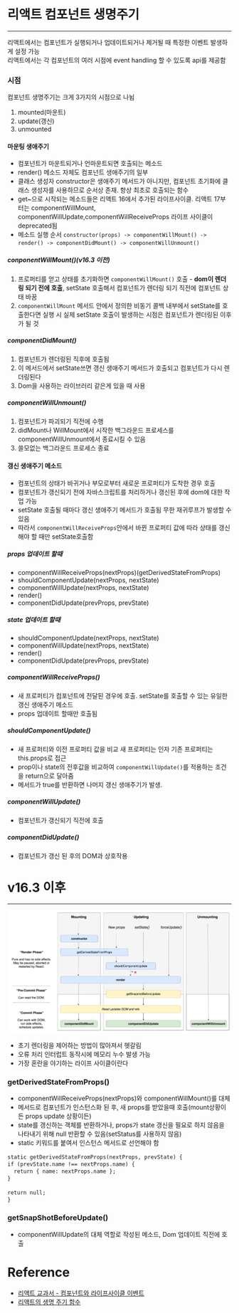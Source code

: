 # 리액트 컴포넌트 생명주기
---
리액트에서는 컴포넌트가 실행되거나 업데이트되거나 제거될 때 특정한 이벤트 발생하게 설정 가능  
리액트에서는 각 컴포넌트의 여러 시점에 event handling 할 수 있도록 api를 제공함 


### 시점
컴포넌트 생명주기는 크게 3가지의 시점으로 나뉨  
1. mounted(마운트)
2. update(갱신)
3. unmounted

#### 마운팅 생애주기
- 컴포넌트가 마운트되거나 언마운트되면 호출되는 메소드
- render() 메소드 자체도 컴포넌트 생애주기의 일부
- 클래스 생성자 constructor은 생애주기 메서드가 아니지만, 컴포넌트 초기화에 클래스 생성자를 사용하므로 순서상 존재. 항상 최초로 호출되는 함수
- get~으로 시작되는 메소드들은 리액트 16에서 추가된 라이프사이클. 리액트 17부터는 componentWillMount, componentWillUpdate,componentWillReceiveProps 라이프 사이클이 deprecated됨
- 메소드 실행 순서 
`constructor(props) -> componentWillMount() -> render() ->
componentDidMount() -> componentWillUnmount()`

##### conponentWillMount()(v16.3 이전)
  1. 프로퍼티를 얻고 상태를 초기화하면 `componentWillMount()` 호출 - **dom이 렌더링 되기 전에 호출**, setState 호출해서 컴포넌트가 렌더링 되기 직전에 컴포넌트 상태 바꿈
  2. `componentWillMount` 메서드 안에서 정의한 비동기 콜백 내부에서 setState를 호출한다면 실행 시 실제 setState 호출이 발생하는 시점은 컴포넌트가 렌더링된 이후가 될 것

##### componentDidMount()
  1. 컴포넌트가 렌더링된 직후에 호출됨
  2. 이 메서드에서 setState쓰면 갱신 생애주기 메서드가 호출되고 컴포넌트가 다시 렌더링된다 
  3. Dom을 사용하는 라이브러리 같은게 있을 때 사용

##### componentWillUnmount()
  1. 컴포넌트가 파괴되기 직전에 수행
  2. didMount나 WillMount에서 시작한 백그라운드 프로세스를 componentWillUnmount에서 종료시킬 수 있음
  3. 쓸모없는 백그라운드 프로세스 종료

#### 갱신 생애주기 메소드
- 컴포넌트의 상태가 바귀거나 부모로부터 새로운 프로퍼티가 도착한 경우 호출  
- 컴포넌트가 갱신되기 전에 자바스크립트를 처리하거나 갱신된 후에 dom에 대한 작업 가능    
- setState 호출될 때마다 갱신 생애주기 메서드가 호출됨 무한 재귀루프가 발생할 수 있음
- 따라서 `componentWillReceiveProps`안에서 바뀐 프로퍼티 값에 따라 상태를 갱신해야 할 때만 setState호출함

##### props 업데이트 할때
- componentWillReceiveProps(nextProps)(getDerivedStateFromProps)
- shouldComponentUpdate(nextProps, nextState)
- componentWillUpdate(nextProps, nextState)
- render()
- componentDidUpdate(prevProps, prevState)

##### state 업데이트 할때
- shouldComponentUpdate(nextProps, nextState)
- componentWillUpdate(nextProps, nextState)
- render()
- componentDidUpdate(prevProps, prevState)

##### componentWillReceiveProps()
- 새 프로퍼티가 컴포넌트에 전달된 경우에 호출. setState를 호출할 수 있는 유일한 갱신 생애주기 메소드
- props 업데이트 할때만 호출됨

##### shouldComponentUpdate()
- 새 프로퍼티와 이전 프로퍼티 값을 비교 새 프로퍼티는 인자 기존 프로퍼티는 this.props로 접근
- prop이나 state의 전후값을 비교하여 `componentWillUpdate()`를 적용하는 조건을 return으로 달아줌
- 메서드가 true를 반환하면 나머지 갱신 생애주기가 발생. 

##### componentWillUpdate()
- 컴포넌트가 갱신되기 직전에 호출 

##### componentDidUpdate()
- 컴포넌트가 갱신 된 후의 DOM과 상호작용

# v16.3 이후 
---
![reactLifesycle](../img/lifesycle.jpeg)
- 초기 렌더링을 제어하는 방법이 많아져서 헷갈림
- 오류 처리 인터럽트 동작시에 메모리 누수 발생 가능
- 가장 혼란을 야기하는 라이프 사이클이란다

### getDerivedStateFromProps()
- componentWillReceiveProps(nextProps)와 componentWillMount()를 대체
- 메서드로 컴포넌트가 인스턴스화 된 후, 새 props를 받았을때 호출(mount상황이든 props update 상황이든)
- state를 갱신하는 객체를 반환하거나, props가 state 갱신을 필요로 하지 않음을 나타내기 위해 null 반환할 수 있음(setStatus를 사용하지 않음)
- static 키워드를 붙여서 인스턴스 메서드로 선언해야 함
```
static getDerivedStateFromProps(nextProps, prevState) {
if (prevState.name !== nextProps.name) {
  return { name: nextProps.name };
}

return null;
}
```

### getSnapShotBeforeUpdate()
-  componentWillUpdate의 대체 역할로 작성된 메소드, Dom 업데이트 직전에 호출


# Reference
 - [리액트 교과서 - 컴포넌트와 라이프사이클 이벤트](https://velog.io/@kyusung/%EB%A6%AC%EC%95%A1%ED%8A%B8-%EA%B5%90%EA%B3%BC%EC%84%9C-%EC%BB%B4%ED%8F%AC%EB%84%8C%ED%8A%B8%EC%99%80-%EB%9D%BC%EC%9D%B4%ED%94%84%EC%82%AC%EC%9D%B4%ED%81%B4-%EC%9D%B4%EB%B2%A4%ED%8A%B8)
 - [리액트의 생명 주기 함수](https://www.zerocho.com/category/React/post/579b5ec26958781500ed9955)